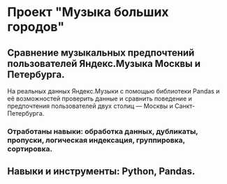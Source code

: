# Проект "Музыка больших городов"
## Сравнение музыкальных предпочтений пользователей Яндекс.Музыка Москвы и Петербурга.


На реальных данных Яндекс.Музыки c помощью библиотеки Pandas и её возможностей проверить данные и сравнить поведение и предпочтения пользователей двух столиц — Москвы и Санкт-Петербурга.

### Отработаны навыки: обработка данных, дубликаты, пропуски, логическая индексация, группировка, сортировка.

## Навыки и инструменты: Python, Pandas.
